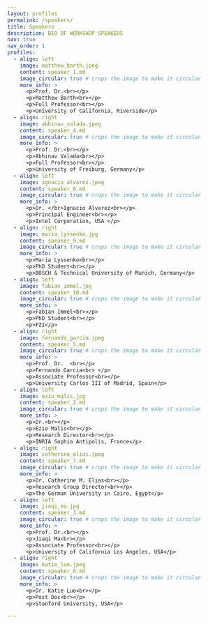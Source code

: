 ```yaml
---
layout: profiles
permalink: /speakers/
title: Speakers
description: BIO OF WORKSHOP SPEAKERS
nav: true
nav_order: 1
profiles:
  - align: left
    image: matthew_barth.jpeg
    content: speaker_1.md
    image_circular: true # crops the image to make it circular
    more_info: >
      <p>Prof. Dr.<br></p>
      <p>Matthew Barth<br></p>
      <p>Full Professor<br></p>
      <p>University of California, Riverside</p>
  - align: right
    image: abhinav_valada.jpeg
    content: speaker_4.md
    image_circular: true # crops the image to make it circular
    more_info: >
      <p>Prof. Dr.<br></p>
      <p>Abhinav Valada<br></p>
      <p>Full Professor<br></p>
      <p>University of Freiburg, Germany</p>      
  - align: left
    image: ignacio_alvarez.jpeg
    content: speaker_6.md
    image_circular: true # crops the image to make it circular
    more_info: >
      <p>Dr. </br>Ignacio Alvarez<br></p>
      <p>Principal Engineer<br></p>
      <p>Intel Corporation, USA </p>      
  - align: right
    image: maria_lyssenko.jpg
    content: speaker_9.md
    image_circular: true # crops the image to make it circular
    more_info: >
      <p>Maria Lyssenko<br></p>
      <p>PhD Student<br></p>
      <p>BOSCH & Technical University of Munich, Germany</p>        
  - align: left
    image: fabian_immel.jpg
    content: speaker_10.md
    image_circular: true # crops the image to make it circular
    more_info: >
      <p>Fabian Immel<br></p>
      <p>PhD Student<br></p>
      <p>FZI</p>              
  - align: right
    image: fernando_garcia.jpeg
    content: speaker_5.md
    image_circular: true # crops the image to make it circular
    more_info: >
      <p>Prof. Dr.  <br></p>
      <p>Fernando Garcia<br> </p>
      <p>Associate Professor<br></p>
      <p>University Carlos III of Madrid, Spain</p>      
  - align: left
    image: ezio_malis.jpg
    content: speaker_2.md
    image_circular: true # crops the image to make it circular
    more_info: >
      <p>Dr.<br></p>
      <p>Ezio Malis<br></p>
      <p>Research Director<br></p>
      <p>INRIA Sophia Antipolis, France</p>  
  - align: right
    image: catherine_elias.jpeg
    content: speaker_7.md
    image_circular: true # crops the image to make it circular
    more_info: >
      <p>Dr. Catherine M. Elias<br></p>
      <p>Research Group Director<br></p>
      <p>The German University in Cairo, Egypt</p>      
  - align: left
    image: jiaqi_ma.jpg
    content: speaker_3.md
    image_circular: true # crops the image to make it circular
    more_info: >
      <p>Prof. Dr.<br></p>
      <p>Jiaqi Ma<br></p>
      <p>Associate Professor<br></p>
      <p>University of California Los Angeles, USA</p>      
  - align: right
    image: katie_luo.jpeg
    content: speaker_8.md
    image_circular: true # crops the image to make it circular
    more_info: >
      <p>Dr. Katie Luo<br></p>
      <p>Post Doc<br></p>
      <p>Stanford University, USA</p>

---
```

